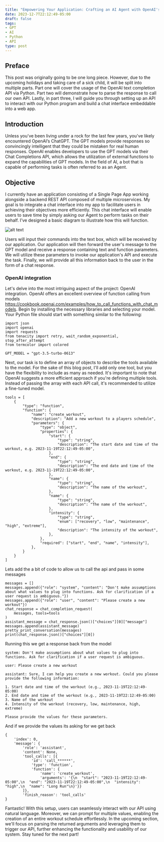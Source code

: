 ```yaml
---
title: "Empowering Your Application: Crafting an AI Agent with OpenAI's GPT"
date: 2023-12-7T22:12:49-05:00
draft: false
tags:
- GPT
- AI
- Python
- API
type: post
---
```

## Preface
This post was originally going to be one long piece. However, due to the upcoming holidays and taking care of a sick child, 
it will be split into multiple parts. Part one will cover the usage of the OpenAI text completion API via Python. Part two will demonstrate how to parse the response to call our own API. 
Lastly, in part three, I will guide you through setting up an API to interact with our Python program and build a chat interface embeddable into a web app.

## Introduction
Unless you've been living under a rock for the last few years, you've likely encountered OpenAI’s ChatGPT. 
The GPT models provide responses so convincingly intelligent that they could be mistaken for real human responses. 
OpenAI enables developers to use the GPT models via their Chat Completions API, 
which allows the utilization of external functions to expand the capabilities of GPT models. 
In the field of AI, a bot that is capable of performing tasks is often referred to as an Agent.

## Objective
I currently have an application consisting of a Single Page App working alongside a backend REST API composed of multiple microservices. 
My goal is to integrate a chat interface into my app to facilitate users in achieving their objectives more efficiently. 
This chat interface will enable users to save time by simply asking our Agent to perform tasks on their behalf. 
I’ve designed a basic diagram to illustrate how this will function.

![alt text](/images/chat.png "Sequence diagram of chat interface working")

Users will input their commands into the text box, which will be received by our application. 
Our application will then forward the user's message to the GPT model and receive a response containing text and function parameters. 
We will utilize these parameters to invoke our application's API and execute the task. 
Finally, we will provide all this information back to the user in the form of a chat response.


### OpenAI integration
Let's delve into the most intriguing aspect of the project: OpenAI integration. 
OpenAI offers an excellent overview of function calling from models https://cookbook.openai.com/examples/how_to_call_functions_with_chat_models. 
Begin by installing the necessary libraries and selecting your model. Your Python file should start with something similar to the following:
```
import json
import openai
import requests
from tenacity import retry, wait_random_exponential, stop_after_attempt
from termcolor import colored

GPT_MODEL = "gpt-3.5-turbo-0613"
```
Next, our task is to define an array of objects to describe the tools available to the model. 
For the sake of this blog post, I'll add only one tool, but you have the flexibility to include as many as needed. 
It's important to note that OpenAI suggests a more efficient approach if you're defining multiple tools. 
Instead of passing the array with each API call, it's recommended to utilize a fine-tuned model.

```
tools = [
    {
        "type": "function",
        "function": {
            "name": "create_workout",
            "description": "Add a new workout to a players schedule",
            "parameters": {
                "type": "object",
                "properties": {
                    "start": {
                        "type": "string",
                        "description": "The start date and time of the workout, e.g. 2023-11-19T22:12:49-05:00",
                    },
                    "end": {
                        "type": "string",
                        "description": "The end date and time of the workout, e.g. 2023-11-19T22:12:49-05:00",
                    },
                    "name": {
                        "type": "string",
                        "description": "The name of the workout",
                    },
                    "name": {
                        "type": "string",
                        "description": "The name of the workout",
                    },
                    "intensity": {
                        "type": "string",
                        "enum": ["recovery", "low", "maintenance", "high", "extreme"],
                        "description": "The intensity of the workout",
                    },
                },
                "required": ["start", "end", "name", "intensity"],
            },
        }
    }
]

```
Lets add the a bit of code to allow us to call the api and pass in some messages

```
messages = []
messages.append({"role": "system", "content": "Don't make assumptions about what values to plug into functions. Ask for clarification if a user request is ambiguous."})
messages.append({"role": "user", "content": "Please create a new workout"})
chat_response = chat_completion_request(
    messages, tools=tools
)
assistant_message = chat_response.json()["choices"][0]["message"]
messages.append(assistant_message)
pretty_print_conversation(messages)
print(chat_response.json()["choices"][0])
```
Running this we get a response back from the model

```
system: Don't make assumptions about what values to plug into functions. Ask for clarification if a user request is ambiguous.

user: Please create a new workout

assistant: Sure, I can help you create a new workout. Could you please provide the following information:

1. Start date and time of the workout (e.g., 2023-11-19T22:12:49-05:00)
2. End date and time of the workout (e.g., 2023-11-19T22:12:49-05:00)
3. Name of the workout
4. Intensity of the workout (recovery, low, maintenance, high, extreme)

Please provide the values for these parameters.

```
And if we provide the values its asking for we get back

```
{
    'index': 0, 
    'message': {
        'role': 'assistant', 
        'content': None, 
        'tool_calls': [{
            'id': 'call_******', 
            'type': 'function', 
            'function': {
                'name': 'create_workout', 
                'arguments': '{\n  "start": "2023-11-19T22:12:49-05:00",\n  "end": "2023-11-19T22:12:49-05:00",\n  "intensity": "high",\n  "name": "Long Run"\n}'}}
        ]}, 
        'finish_reason': 'tool_calls'
}
```
Fantastic! With this setup, users can seamlessly interact with our API using natural language.
Moreover, we can prompt for multiple values, enabling the creation of an entire workout schedule effortlessly. 
In the upcoming section, we'll focus on parsing the returned arguments and leveraging them to trigger our API, 
further enhancing the functionality and usability of our system. Stay tuned for the next part!


